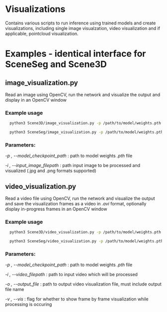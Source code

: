 # Visualizations
Contains various scripts to run inference using trained models and create visualizations, including single image visualzation, video visualization and if applicable, pointcloud visualization.

# Examples - identical interface for SceneSeg and Scene3D

## image_visualization.py
Read an image using OpenCV, run the network and visualize the output and display in an OpenCV window

### Example usage
```bash
  python3 Scene3D/image_visualization.py -p /path/to/model/weights.pth -i /path/to/image.jpg
```

```bash
  python3 SceneSeg/image_visualization.py -p /path/to/model/weights.pth -i /path/to/image.jpg
```
### Parameters:

*-p , --model_checkpoint_path* : path to model weights *.pth* file

*-i , --input_image_filepath* : path input image to be processed and visualized (.jpg and .png formats supported)

## video_visualization.py
Read a video file using OpenCV, run the network and visualize the output and save the visualization frames as a video in *.avi* format, optionally display in-progress frames in an OpenCV window

### Example usage
```bash
  python3 Scene3D/video_visualization.py -p /path/to/model/weights.pth -i /path/to/raw_video.mp4 -o /path/to/saved_video.mp4 -v
```

```bash
  python3 SceneSeg/video_visualization.py -p /path/to/model/weights.pth -i /path/to/image.jpg
```
### Parameters:

*-p , --model_checkpoint_path* : path to model weights *.pth* file

*-i , --video_filepath* : path to input video which will be processed

*-o , --output_file* : path to output video visualization file, must include output file name

*-v , --vis* : flag for whether to show frame by frame visualization while processing is occuring